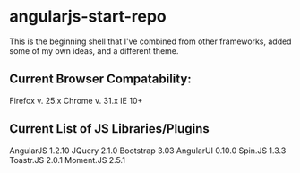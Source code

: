 angularjs-start-repo
====================

This is the beginning shell that I've combined from other frameworks, added some of my own ideas, and a different theme.

Current Browser Compatability:
---
Firefox v. 25.x
Chrome v. 31.x
IE 10+

Current List of JS Libraries/Plugins
---
AngularJS 1.2.10
JQuery 2.1.0
Bootstrap 3.03
AngularUI 0.10.0
Spin.JS 1.3.3
Toastr.JS 2.0.1
Moment.JS 2.5.1
